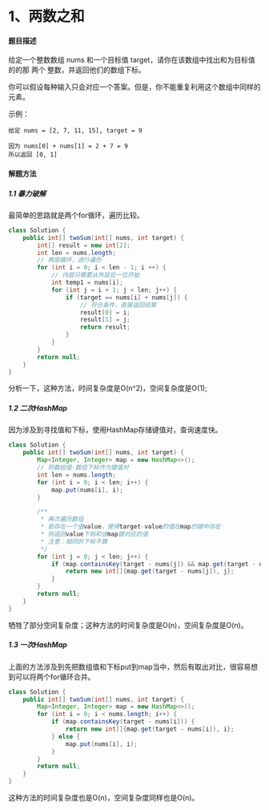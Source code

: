 # 1、两数之和

#### 题目描述

给定一个整数数组 nums 和一个目标值 target，请你在该数组中找出和为目标值的的那 两个 整数，并返回他们的数组下标。

你可以假设每种输入只会对应一个答案。但是，你不能重复利用这个数组中同样的元素。

示例：

```
给定 nums = [2, 7, 11, 15], target = 9

因为 nums[0] + nums[1] = 2 + 7 = 9
所以返回 [0, 1]
```

#### 解题方法

##### 1.1 暴力破解

最简单的思路就是两个for循环，遍历比较。

```java
class Solution {
    public int[] twoSum(int[] nums, int target) {
        int[] result = new int[2];
        int len = nums.length;
        // 两层循环，进行遍历
        for (int i = 0; i < len - 1; i ++) {
            // 内层只需要从外层后一位开始
            int temp1 = nums[i];
            for (int j = i + 1; j < len; j++) {
                if (target == nums[i] + nums[j]) {
                    // 符合条件，直接返回结果
                    result[0] = i;
                    result[1] = j;
                    return result;
                }
            }
        }
        return null;
    }
}
```

分析一下，这种方法，时间复杂度是O(n^2)，空间复杂度是O(1);

##### 1.2 二次HashMap

因为涉及到寻找值和下标，使用HashMap存储键值对，查询速度快。

```java
class Solution {
    public int[] twoSum(int[] nums, int target) {
        Map<Integer, Integer> map = new HashMap<>();
        // 将数组值-数组下标作为键值对
        int len = nums.length;
        for (int i = 0; i < len; i++) {
            map.put(nums[i], i);
        }

        /**
         * 再次遍历数组
         * 若存在一个值value，使得target-value的值在map的键中存在
         * 则返回value下标和该map键对应的值
         * 注意：相同的下标不算
         */
        for (int j = 0; j < len; j++) {
            if (map.containsKey(target - nums[j]) && map.get(target - nums[j]) != j) {
                return new int[]{map.get(target - nums[j]), j};
            }
        }
        return null;
    }
}
```

牺牲了部分空间复杂度；这种方法的时间复杂度是O(n)，空间复杂度是O(n)。

##### 1.3 一次HashMap

上面的方法涉及到先把数组值和下标put到map当中，然后有取出对比，很容易想到可以将两个for循环合并。

```java
class Solution {
    public int[] twoSum(int[] nums, int target) {
        Map<Integer, Integer> map = new HashMap<>();
        for (int i = 0; i < nums.length; i++) {
            if (map.containsKey(target - nums[i])) {
                return new int[]{map.get(target - nums[i]), i};
            } else {
                map.put(nums[i], i);
            }
        }
        return null;
    }
}
```

这种方法的时间复杂度也是O(n)，空间复杂度同样也是O(n)。